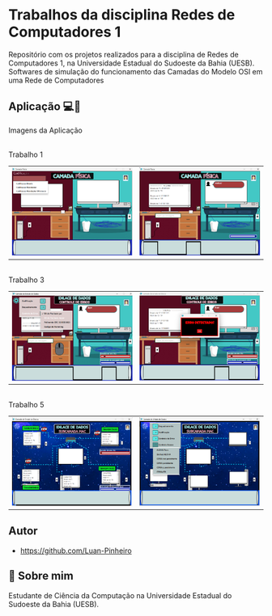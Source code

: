 # Trabalhos da disciplina Redes de Computadores 1
Repositório com os projetos realizados para a disciplina de Redes de Computadores 1, na Universidade Estadual do Sudoeste da Bahia (UESB). Softwares de simulação do funcionamento das Camadas do Modelo OSI em uma Rede de Computadores

## Aplicação 💻🛜
Imagens da Aplicação
<table>
    </br> Trabalho 1
  <tr>
    <td><img src="view/assets/Imagem1.png" alt="Imagem 1"></td>
    <td><img src="view/assets/Imagem2.png" alt="Imagem 2"></td>
  </tr>
</table>
  </br> Trabalho 3
<table>
  <tr>
    <td><img src="view/assets/Imagem3.png" alt="Imagem 3"></td>
    <td><img src="view/assets/Imagem4.png" alt="Imagem 4"></td>
  </tr>
</table>
</br> Trabalho 5
<table>
  <tr>
    <td><img src="view/assets/Imagem5.png" alt="Imagem 5"></td>
    <td><img src="view/assets/Imagem6.png" alt="Imagem 6"></td>
  </tr>
</table>


## Autor
- https://github.com/Luan-Pinheiro


## 🚀 Sobre mim
Estudante de Ciência da Computação na Universidade Estadual do Sudoeste da Bahia (UESB).
